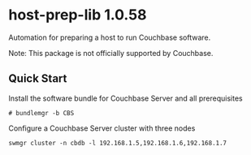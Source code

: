 # host-prep-lib 1.0.58

Automation for preparing a host to run Couchbase software.

Note: This package is not officially supported by Couchbase.

## Quick Start

Install the software bundle for Couchbase Server and all prerequisites
```
# bundlemgr -b CBS
```

Configure a Couchbase Server cluster with three nodes
```
swmgr cluster -n cbdb -l 192.168.1.5,192.168.1.6,192.168.1.7
```
